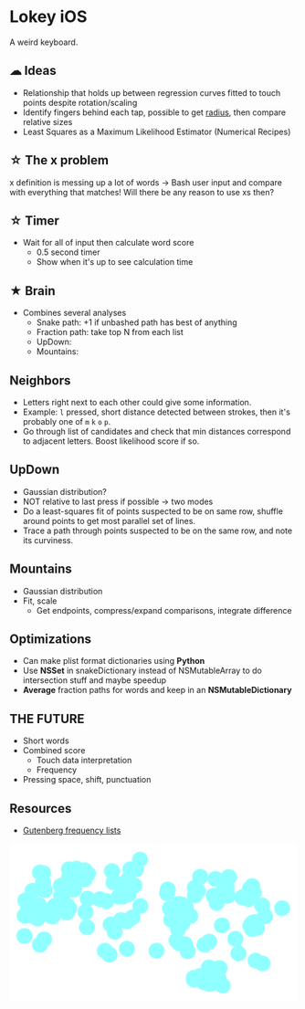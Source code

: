 # Lokey iOS

A weird keyboard.

## ☁ Ideas

- Relationship that holds up between regression curves fitted to touch points despite rotation/scaling
- Identify fingers behind each tap, possible to get [radius](http://easyplace.wordpress.com/2013/04/09/how-to-detect-touch-size-in-ios/), then compare relative sizes
- Least Squares as a Maximum Likelihood Estimator (Numerical Recipes)


## ☆ The x problem

x definition is messing up a lot of words -> Bash user input and compare with everything that matches! Will there be any reason to use xs then?

## ☆ Timer

- Wait for all of input then calculate word score
    - 0.5 second timer
    - Show when it's up to see calculation time

## ★ Brain 

- Combines several analyses
    - Snake path: +1 if unbashed path has best of anything
    - Fraction path: take top N from each list
    - UpDown: 
    - Mountains: 

## Neighbors

- Letters right next to each other could give some information. 
- Example: `l` pressed, short distance detected between strokes, then it's probably one of `m` `k` `o` `p`. 
- Go through list of candidates and check that min distances correspond to adjacent letters. Boost likelihood score if so.

## UpDown

- Gaussian distribution?
- NOT relative to last press if possible -> two modes
- Do a least-squares fit of points suspected to be on same row, shuffle around points to get most parallel set of lines.
- Trace a path through points suspected to be on the same row, and note its curviness.

## Mountains

- Gaussian distribution
- Fit, scale
    - Get endpoints, compress/expand comparisons, integrate difference

## Optimizations

- Can make plist format dictionaries using __Python__
- Use __NSSet__ in snakeDictionary instead of NSMutableArray to do intersection stuff and maybe speedup
- __Average__ fraction paths for words and keep in an __NSMutableDictionary__

## THE FUTURE

- Short words
- Combined score
    - Touch data interpretation
    - Frequency
- Pressing space, shift, punctuation

## Resources

- [Gutenberg frequency lists](https://en.wiktionary.org/wiki/Wiktionary:Frequency_lists#Project_Gutenberg)

![](viz.png)

